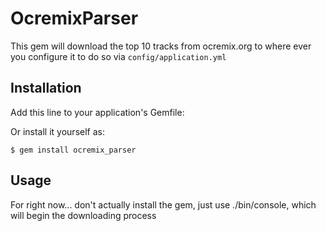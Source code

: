 # OcremixParser

This gem will download the top 10 tracks from ocremix.org to where ever you configure it to do so via `config/application.yml`

## Installation

Add this line to your application's Gemfile:


Or install it yourself as:

    $ gem install ocremix_parser

## Usage

For right now... don't actually install the gem, just use ./bin/console, which will begin the downloading process

